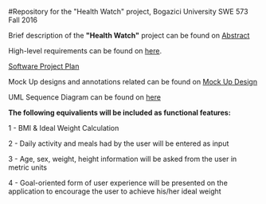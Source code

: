 #Repository for the "Health Watch" project, Bogazici University SWE 573 Fall 2016

Brief description of the **"Health Watch"** project can be found on <a href="https://github.com/taygungdmr/SWE573Fall16_TaygunGokdemir/wiki/Health-Watch-Project,-Bogazici-University-Fall-2016">Abstract</a> 

High-level requirements can be found on <a href="https://github.com/taygungdmr/SWE573Fall16_TaygunGokdemir/wiki/Requirements">here</a>.

<a href="https://onedrive.live.com/?cid=C30E3D569DF52CA1&id=C30E3D569DF52CA1%21963&parId=C30E3D569DF52CA1%21877&o=OneUp">Software Project Plan</a>

Mock Up designs and annotations related can be found on <a href="https://github.com/taygungdmr/SWE573Fall16_TaygunGokdemir/wiki/Mock-Up-Design-&-Annotation">Mock Up Design</a>

UML Sequence Diagram can be found on <a href="https://github.com/taygungdmr/SWE573Fall16_TaygunGokdemir/wiki/UML-Sequence-Diagrams">here</a>

**The following equivalients will be included as functional features:**

1 - BMI & Ideal Weight Calculation

2 - Daily activity and meals had by the user will be entered as input

3 - Age, sex, weight, height information will be asked from the user in metric units

4 - Goal-oriented form of user experience will be presented on the application to encourage the user to achieve his/her ideal weight

